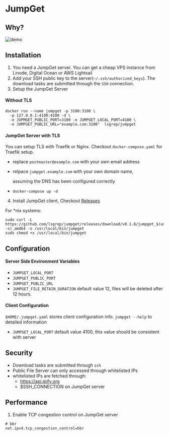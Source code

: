 # JumpGet

## Why?

![demo](https://raw.githubusercontent.com/lsgrep/jumpget/master/assets/lulu.png)

## Installation

1. You need a JumpGet server. You can get a cheap VPS instance from Linode, Digital Ocean or AWS Lightsail
2. Add your SSH public key to the server(`~/.ssh/authorized_keys`). The download tasks are submitted through the `SSH`
   connection.
3. Setup the JumpGet Server

#### Without TLS

```
docker run --name jumpget -p 3100:3100 \
  -p 127.0.0.1:4100:4100 -d \
  -e JUPMGET_PUBLIC_PORT=3100 -e JUMPGET_LOCAL_PORT=4100 \
  -e JUMPGET_PUBLIC_URL="example.com:3100"  lsgrep/jumpget

```

#### JumpGet Server with TLS

You can setup TLS with Traefik or Nginx. Checkout `docker-compose.yaml` for Traefik setup.

- replace `postmaster@example.com` with your own email address
- relpace `jumpget.example.com` with your own domain name,

  assuming the DNS has been configured correctly

- `docker-compose up -d`

4. Install JumpGet client, Checkout [Releases](https://github.com/lsgrep/jumpget/releases)

For *nix systems:
```
sudo curl -L https://github.com/lsgrep/jumpget/releases/download/v0.1.8/jumpget_$(uname -s)_amd64 -o /usr/local/bin/jumpget
sudo chmod +x /usr/local/bin/jumpget
```

## Configuration

#### Server Side Environment Variables

- `JUMPGET_LOCAL_PORT`
- `JUMPGET_PUBLIC_PORT`
- `JUMPGET_PUBLIC_URL`
- `JUMPGET_FILE_RETAIN_DURATION` default value 12, files will be deleted after 12 hours.

#### Client Configuration

`$HOME/.jumpget.yaml` stores client configuration info. `jumpget --help` to detailed information

- `JUMPGET_LOCAL_PORT` default value 4100, this value should be consistent with server

## Security

- Download tasks are submitted through `ssh`
- Public File Server can only accessed through whitelisted IPs
- whitelisted IPs are fetched through:
    - https://api.ipify.org
    - $SSH_CONNECTION on JumpGet server

## Performance

1. Enable TCP congestion control on JumpGet server

```
# bbr
net.ipv4.tcp_congestion_control=bbr
```

